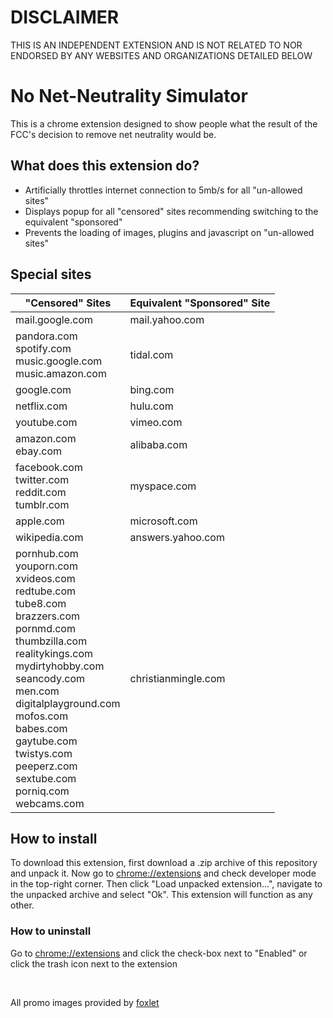 # DISCLAIMER
THIS IS AN INDEPENDENT EXTENSION AND IS NOT RELATED TO NOR ENDORSED BY ANY WEBSITES AND ORGANIZATIONS DETAILED BELOW

# No Net-Neutrality Simulator

This is a chrome extension designed to show people what the result of the FCC's decision to remove net neutrality would be.

## What does this extension do?

- Artificially throttles internet connection to 5mb/s for all "un-allowed sites"
- Displays popup for all "censored" sites recommending switching to the equivalent "sponsored"
- Prevents the loading of images, plugins and javascript on "un-allowed sites"

## Special sites
"Censored" Sites | Equivalent "Sponsored" Site
---------------- | ---------------------------
mail.google.com | mail.yahoo.com
pandora.com</br>spotify.com</br>music.google.com</br>music.amazon.com | tidal.com
google.com | bing.com
netflix.com | hulu.com
youtube.com | vimeo.com
amazon.com</br>ebay.com | alibaba.com
facebook.com</br>twitter.com</br>reddit.com</br>tumblr.com | myspace.com
apple.com | microsoft.com
wikipedia.com | answers.yahoo.com
pornhub.com</br>youporn.com</br>xvideos.com</br>redtube.com</br>tube8.com</br>brazzers.com</br>pornmd.com</br>thumbzilla.com</br>realitykings.com</br>mydirtyhobby.com</br>seancody.com</br>men.com</br>digitalplayground.com</br>mofos.com</br>babes.com</br>gaytube.com</br>twistys.com</br>peeperz.com</br>sextube.com</br>porniq.com</br>webcams.com | christianmingle.com


## How to install

To download this extension, first download a .zip archive of this repository and unpack it.  Now go to [chrome://extensions](chrome://extensions) and check developer mode in the top-right corner.  Then click "Load unpacked extension...", navigate to the unpacked archive and select "Ok".  This extension will function as any other.
### How to uninstall
Go to [chrome://extensions](chrome://extensions) and click the check-box next to "Enabled" or click the trash icon next to the extension

</br>

All promo images provided by [foxlet](https://github.com/foxlet)
